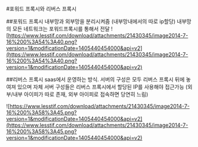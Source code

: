 #포워드 프록시와 리버스 프록시

##포워드 프록시
내부망과 외부망을 분리시켜줌 (내부망내에서의 따로 ip할당)
내부망의 모든 네트워크는 포워드프록시를 통해서 전달
![https://www.lesstif.com/download/attachments/21430345/image2014-7-16%200%3A54%3A40.png?version=1&modificationDate=1405440454000&api=v2](https://www.lesstif.com/download/attachments/21430345/image2014-7-16%200%3A54%3A40.png?version=1&modificationDate=1405440454000&api=v2)


##리버스 프록시
saas에서 운영하는 방식.
서버의 구성은 모두 리버스 프록시 뒤에 놓여져 있으며
자체 서버 구성들은 리버스 프록시에서 할당된 IP를 사용해야 접근가능 (외부/내부 아이피가 따로 존재, 외부 아이피로 접속하면 
당연히 느림)

![https://www.lesstif.com/download/attachments/21430345/image2014-7-16%200%3A58%3A45.png?version=1&modificationDate=1405440454000&api=v2](https://www.lesstif.com/download/attachments/21430345/image2014-7-16%200%3A58%3A45.png?version=1&modificationDate=1405440454000&api=v2)
